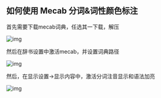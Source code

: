 ## 如何使用 Mecab 分词&词性颜色标注

首先需要下载mecab词典，任选其一下载，解压

![img](../images/zh/mecab_download.png)

然后在辞书设置中激活mecab，并设置词典路径

![img](../images/zh/mecab.png)

然后，在显示设置->显示内容中，激活分词注音显示和语法加亮

![img](../images/zh/fenci.png)

